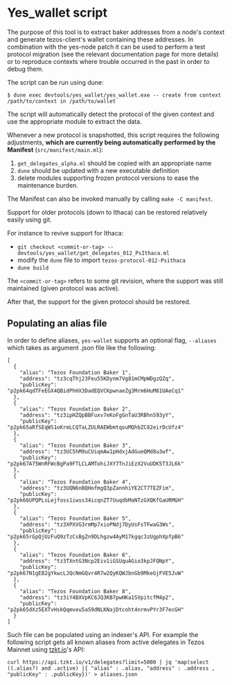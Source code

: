 Yes_wallet script
=================

The purpose of this tool is to extract baker addresses from a node's
context and generate tezos-client's wallet containing these addresses.
In combination with the yes-node patch it can be used to perform a test
protocol migration (see the relevant documentation page for more details)
or to reproduce contexts where trouble occurred in the past in order to
debug them.

The script can be run using dune:

```
$ dune exec devtools/yes_wallet/yes_wallet.exe -- create from context /path/to/context in /path/to/wallet
```

The script will automatically detect the protocol of the given context
and use the appropriate module to extract the data.

Whenever a new protocol is snapshotted, this script requires the
following adjustments, **which are currently being automatically
performed by the Manifest** (`src/manifest/main.ml`):
  1. `get_delegates_alpha.ml` should be copied with an appropriate name
  2. `dune` should be updated with a new executable definition
  3. delete modules supporting frozen protocol versions to ease the maintenance burden.

The Manifest can also be invoked manually by calling `make -C manifest`.

Support for older protocols (down to Ithaca) can be restored relatively
easily using git.

For instance to revive support for Ithaca:

* `git checkout <commit-or-tag> -- devtools/yes_wallet/get_delegates_012_PsIthaca.ml`
* modify the `dune` file to import `tezos-protocol-012-Psithaca`
* `dune build`

The `<commit-or-tag>` refers to some git revision, where the support
was still maintained (given protocol was active).

After that, the support for the given protocol should be restored.

## Populating an alias file

In order to define aliases, `yes-wallet` supports an optional flag,
`--aliases` which takes as argument .json file like the following:

```
[ 
  {
    "alias": "Tezos Foundation Baker 1",
    "address": "tz3cqThj23Feu55KDynm7Vg81mCMpWDgzQZq",
    "publicKey": "p2pk64qdTFeEGX4QBidPhHX3DadEQVCKpwnaeZg3Mrm6HuM81UAeCq1"
  },
  {
    "alias": "Tezos Foundation Baker 2",
    "address": "tz3ipHZQpBBFuxv7eKoFgGnTaU3RBhnS93yY",
    "publicKey": "p2pk65aRfSEqWS1oKrmLCQTaLZULRAEWbmtqouMQhbZC82eirDcUfz4"
  },
  {
    "alias": "Tezos Foundation Baker 3",
    "address": "tz3UC5hM9uCUiqmAw1pHdxjAdGueQMd8u3wf",
    "publicKey": "p2pk67A75WnRFWcBgPa9FTLCLAMTohiJXY7TnJiEzX2VuUDK5T3JL6k"
  },
  {
    "alias": "Tezos Foundation Baker 4",
    "address": "tz3UQN6nBQHofmgQ3pZannhiYE2CT7TEZFim",
    "publicKey": "p2pk66UPQPLsLejfoss1iwss34icqnZT7UuqdbMaNTzGXQKfGaURMGH"
  },
  {
    "alias": "Tezos Foundation Baker 5",
    "address": "tz3XPXVG3rmMp7xioPNdj7DyUsFsTFwaG3Ws",
    "publicKey": "p2pk65rGpQjUzFuQ9zTzCsBgZn9DLhgzw4AyM17kgqc3zUgphXpfpB6"
  },
  {
    "alias": "Tezos Foundation Baker 6",
    "address": "tz3TXntG3Ncp2Eiv1iGSUquAGio3kpJFQNpY",
    "publicKey": "p2pk67N1gEB2gYkwcLJQcNmGQvr4R7w2QyKQWJbnGb9MkeGjFVE5JuW"
  },
  {
    "alias": "Tezos Foundation Baker 8",
    "address": "tz3iY4BXVpKC6JQ3KB7pwHKa1SVpitcfM4p2",
    "publicKey": "p2pk65dXz5EXTvHskQqmveu5aS9dNLKNajDtcoht4nrmvPYr3F7ecGH"
  }
]
```

Such file can be populated using an indexer's API. For example the
following script gets all known aliases from active delegates in Tezos
Mainnet using [tzkt.io](https://tzkt.io)'s API:

```
curl https://api.tzkt.io/v1/delegates?limit=5000 | jq 'map(select ((.alias?) and .active) |{ "alias" : .alias, "address" : .address , "publicKey" : .publicKey})' > aliases.json

```

